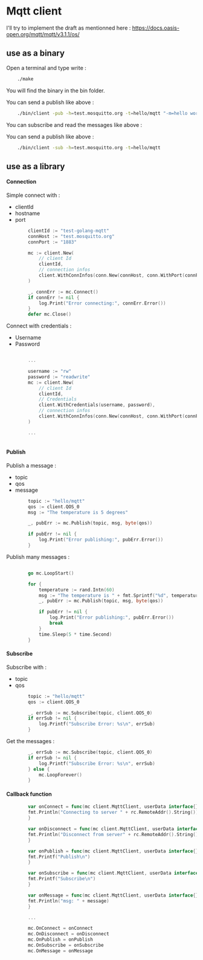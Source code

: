 # Mqtt client
I'll try to implement the draft as mentionned here :
https://docs.oasis-open.org/mqtt/mqtt/v3.1.1/os/


## use as a binary

Open a terminal and type write :
```bash
    ./make
```

You will find the binary in the bin folder.

You can send a publish like above :
```bash
    ./bin/client -pub -h=test.mosquitto.org -t=hello/mqtt "-m=hello world"
```

You can subscribe and read the messages like above :

You can send a publish like above :
```bash
    ./bin/client -sub -h=test.mosquitto.org -t=hello/mqtt
```

## use as a library

#### Connection

Simple connect with :
- clientId
- hostname
- port

```go
        clientId := "test-golang-mqtt"
        connHost := "test.mosquitto.org"
        connPort := "1883"

        mc := client.New(
            // client Id
            clientId,
            // connection infos
            client.WithConnInfos(conn.New(connHost, conn.WithPort(connPort))),
        )

        _, connErr := mc.Connect()
        if connErr != nil {
            log.Print("Error connecting:", connErr.Error())
        }
        defer mc.Close()
```

Connect with credentials :
- Username
- Password

```go

        ...

        username := "rw"
        password := "readwrite"
        mc := client.New(
            // client Id
            clientId,
            // Credentials
            client.WithCredentials(username, password),
            // connection infos
            client.WithConnInfos(conn.New(connHost, conn.WithPort(connPort))),
        )

        ...
	
```

#### Publish

Publish a message :
- topic
- qos
- message

```go
        topic := "hello/mqtt"
        qos := client.QOS_0
        msg := "The temperature is 5 degrees"

        _, pubErr := mc.Publish(topic, msg, byte(qos))

        if pubErr != nil {
            log.Print("Error publishing:", pubErr.Error())
        }
```

Publish many messages :

```go

        go mc.LoopStart()

        for {
            temperature := rand.Intn(60)
            msg := "The temperature is " + fmt.Sprintf("%d", temperature)
            _, pubErr := mc.Publish(topic, msg, byte(qos))

            if pubErr != nil {
                log.Print("Error publishing:", pubErr.Error())
                break
            }
            time.Sleep(5 * time.Second)
        }

```

#### Subscribe


Subscribe with :
- topic
- qos

```go
        topic := "hello/mqtt"
        qos := client.QOS_0

        _, errSub := mc.Subscribe(topic, client.QOS_0)
        if errSub != nil {
            log.Printf("Subscribe Error: %s\n", errSub)
        }
```

Get the messages :

```go
        _, errSub := mc.Subscribe(topic, client.QOS_0)
        if errSub != nil {
            log.Printf("Subscribe Error: %s\n", errSub)
        } else {
            mc.LoopForever()
        }
```

#### Callback function

```go
        var onConnect = func(mc client.MqttClient, userData interface{}, rc net.Conn) {
        fmt.Println("Connecting to server " + rc.RemoteAddr().String())
        }

        var onDisconnect = func(mc client.MqttClient, userData interface{}, rc net.Conn) {
        fmt.Println("Disconnect from server" + rc.RemoteAddr().String())
        }

        var onPublish = func(mc client.MqttClient, userData interface{}, mid int) {
        fmt.Printf("Publish\n")
        }

        var onSubscribe = func(mc client.MqttClient, userData interface{}, mid int) {
        fmt.Printf("Subscribe\n")
        }

        var onMessage = func(mc client.MqttClient, userData interface{}, message string) {
        fmt.Println("msg: " + message)
        }

        ...

        mc.OnConnect = onConnect
        mc.OnDisconnect = onDisconnect
        mc.OnPublish = onPublish
        mc.OnSubscribe = onSubscribe
        mc.OnMessage = onMessage
```



